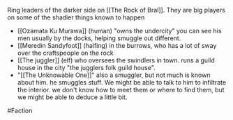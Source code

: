 Ring leaders of the darker side on [[The Rock of Bral]]. They are big players on some of the shadier things known to happen

- [[Ozamata Ku Murawa]] (human) "owns the undercity" you can see his men usually by the docks, helping smuggle out different.
- [[Meredin Sandyfoot]] (halfing) in the burrows, who has a lot of sway over the craftspeople on the rock
- [[The juggler]] (elf) who oversees the swindlers in town. runs a guild house in the city "the jugglers folk guild house".
- "[[The Unknowable One]]" also a smuggler, but not much is known about him. he smuggles stuff. We might be able to talk to him to infiltrate the interior. we don't know how to meet them or where to find them, but we might be able to deduce a little bit.

#Faction
